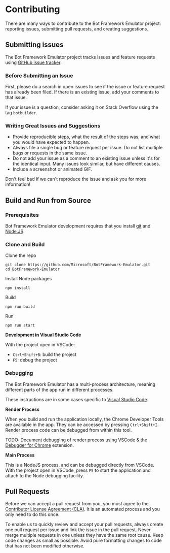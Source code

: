 # Contributing

There are many ways to contribute to the Bot Framework Emulator project: reporting issues, submitting pull requests, and creating suggestions.

## Submitting issues

The Bot Framework Emulator project tracks issues and feature requests using [GitHub issue tracker](./issues).

### Before Submitting an Issue

First, please do a search in open issues to see if the issue or feature request has already been filed. If there is an existing issue, add your comments to that issue.

If your issue is a question, consider asking it on Stack Overflow using the tag `botbuilder`.

### Writing Great Issues and Suggestions
* Provide reproducible steps, what the result of the steps was, and what you would have expected to happen.
* Always file a single bug or feature request per issue. Do not list multiple bugs or requests in the same issue.
* Do not add your issue as a comment to an existing issue unless it's for the identical input. Many issues look similar, but have different causes.
* Include a screenshot or animated GIF.

Don't feel bad if we can't reproduce the issue and ask you for more information!

## Build and Run from Source

### Prerequisites
Bot Framework Emulator development requires that you install [git](https://git-scm.com) and [Node.JS](https://nodejs.org/).

### Clone and Build
Clone the repo
```
git clone https://github.com/Microsoft/BotFramework-Emulator.git
cd BotFramework-Emulator
```

Install Node packages
```
npm install
```

Build
```
npm run build
```

Run
```
npm run start
```

**Development in Visual Studio Code**

With the project open in VSCode:

* `Ctrl+Shift+B`: build the project
* `F5`: debug the project

### Debugging
The Bot Framework Emulator has a multi-process architecture, meaning different parts of the app run in different processes.

These instructions are in some cases specific to [Visual Studio Code](https://code.visualstudio.com).

**Render Process**

When you build and run the application locally, the Chrome Developer Tools are available in the app. They can be accessed by pressing `Ctrl+Shift+I`. Render process code can be debugged from within this tool.

TODO: Document debugging of render process using VSCode & the [Debugger for Chrome](https://marketplace.visualstudio.com/items/msjsdiag.debugger-for-chrome) extension.

**Main Process**

This is a NodeJS process, and can be debugged directly from VSCode. With the project open in VSCode, press `F5` to start the application and attach to the Node debugging facility.

## Pull Requests

Before we can accept a pull request from you, you must agree to the [Contributor License Agreement (CLA)](./wiki/Contributor-License-Agreement). It is an automated process and you only need to do this once.

To enable us to quickly review and accept your pull requests, always create one pull request per issue and link the issue in the pull request. Never merge multiple requests in one unless they have the same root cause. Keep code changes as small as possible. Avoid pure formatting changes to code that has not been modified otherwise.
